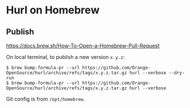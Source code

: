 # Hurl on Homebrew

## Publish

<https://docs.brew.sh/How-To-Open-a-Homebrew-Pull-Request>

On local terminal, to publish a new version `x.y.z`:

```shell
$ brew bump-formula-pr --url https://github.com/Orange-OpenSource/hurl/archive/refs/tags/x.y.z.tar.gz hurl --verbose --dry-run
$ brew bump-formula-pr --url https://github.com/Orange-OpenSource/hurl/archive/refs/tags/x.y.z.tar.gz hurl --verbose
```

Git config is from `/opt/homebrew`.